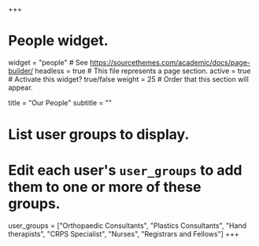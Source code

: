 +++
# People widget.
widget = "people"  # See https://sourcethemes.com/academic/docs/page-builder/
headless = true  # This file represents a page section.
active = true  # Activate this widget? true/false
weight = 25  # Order that this section will appear.

title = "Our People"
subtitle = ""

# List user groups to display.
#   Edit each user's `user_groups` to add them to one or more of these groups.
user_groups = ["Orthopaedic Consultants",
               "Plastics Consultants",
               "Hand therapists",
               "CRPS Specialist",
               "Nurses",
               "Registrars and Fellows"]
+++
